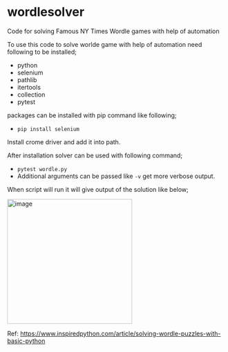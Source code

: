 # wordlesolver
Code for solving Famous NY Times Wordle games with help of automation

To use this code to solve worlde game with help of automation need following to be installed;
- python
- selenium
- pathlib
- itertools
- collection
- pytest

packages can be installed with pip command like following;
- ```pip install selenium```

Install crome driver and add it into path.

After installation solver can be used with following command;
- ```pytest wordle.py ```
-  Additional arguments can be passed like ```-v``` get more verbose output.

When script will run it will give output of the solution like below;

<img width="289" alt="image" src="https://github.com/SagarKariya/wordlesolver/assets/60439654/1459d0ce-46b6-41d7-8b03-55e5a9d2d669">

Ref: https://www.inspiredpython.com/article/solving-wordle-puzzles-with-basic-python
